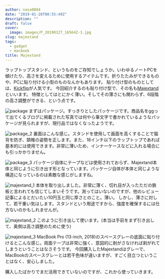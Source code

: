 ```yaml
---
author: nasa9084
date: "2019-01-28T08:55:49Z"
description: ""
draft: false
cover:
  image: images/P_20190127_165642-1.jpg
slug: majextand
tags:
  - gadget
  - macbook
title: Majextand
---
```



ラップトップスタンド、というものをご存知でしょうか。いわゆるノートPCを傾けたり、高さを変えるために使用するアイテムです。折りたたみができるものや、PCに貼り付ける小型のものなんかもあります。
貼り付け型のものとしては、[Kickflip](https://amzn.to/2CRmzAv)が人気です。
今回紹介するのも貼り付け型で、その名も[Majextand](https://amzn.to/2CNbNeD)といいます。
特徴としてはとにかく薄い。そしてその薄さにも関わらず、6段階の高さ調整ができる、という点です。

![package](images/package.jpg)
まずはパッケージ。すっきりとしたパッケージです。商品名をggって出てくるブログに掲載された写真では何やら筆文字で書かれているようなパッケージが見られますが、現行品ではなくなったようです。

![package_2](images/P_20190127_163214.jpg)
裏面はこんな感じ。スタンドを使用して画面を高くすることで猫背を防ぎ、頚椎の姿勢を正します。また、18インチ以下のラップトップであれば基本的には使用できます。非常に薄いため、インナーケースなどに入れる場合にも引っかかりません。

![package_3](images/P_20190127_163242.jpg)
パッケージ自体にテープなどは使用されておらず、Majextand本体と同じように引き出す形となっています。パッケージ自体が本体と同じような構造になっているのは素敵な感じがしますね。

![majextand_1](images/P_20190127_163336.jpg)
本体を取り出しました。非常に薄く、切れ目が入ったただの鉄板と言われても信じてしまいそうです。測ってはいないのですが、他のレビュー記事によるとだいたい10円玉と同じ厚さとのこと。薄い。
しかし、薄さに対して、若干重い気はします。スタンドという用途ですから、強度を確保するには仕方ないのかもしれませんが。

![majextand_2](images/P_20190127_163346.jpg)
このように引き出して使います。(本当は手前をまず引き出して、奥側は高さ調整のために使う)

![majextand_3](images/P_20190127_165642.jpg)
MacBook Pro (13-inch, 2018)のスペースグレーの底面に貼り付けるとこんな感じ。両面テープは非常に強く、意図的に剥がさなければ剥がれてしまうということはなさそうです。
今回購入したMajextandはグレーで、MacBookのスペースグレーとは若干色味が違いますが、すごく目立つということはなく、安心しました。

購入したばかりでまだ活用できていないのですが、これから使っていきます。



